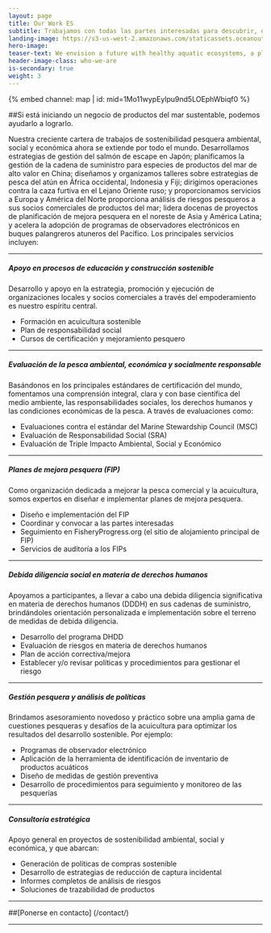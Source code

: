 ```yaml
---
layout: page 
title: Our Work ES
subtitle: Trabajamos con todas las partes interesadas para descubrir, diseñar e implementar iniciativas relevantes al contexto y con base científica para impulsar la sostenibilidad en las cadenas de suministro de productos del mar. Este enfoque produce resultados ambientales y socioeconómicos tanto para las personas como para el planeta. Ya sea que lidere un proyecto pesquero, compre productos del mar, invierta en una reforma pesquera o forme parte de una iniciativa u ONG en el sector pesquero, permítanos ayudarlo a lograr el impacto deseado.
landing-image: https://s3-us-west-2.amazonaws.com/staticassets.oceanoutcomes.org/rollover+images/vision-and-mission-hover.jpg
hero-image:
teaser-text: We envision a future with healthy aquatic ecosystems, a plentiful and profitable wild seafood supply, and thriving fishing communities.
header-image-class: who-we-are
is-secondary: true
weight: 3
---
```


<div class="map-section">
  <div class="grid-container">
    {% embed channel: map | id: mid=1Mo11wypEylpu9nd5LOEphWbiqf0 %}
  </div>
</div>

##Si está iniciando un negocio de productos del mar sustentable, podemos ayudarlo a lograrlo.

Nuestra creciente cartera de trabajos de sostenibilidad pesquera ambiental, social y económica ahora se extiende por todo el mundo. Desarrollamos estrategias de gestión del salmón de escape en Japón; planificamos la gestión de la cadena de suministro para especies de productos del mar de alto valor en China; diseñamos y organizamos talleres sobre estrategias de pesca del atún en África occidental, Indonesia y Fiji; dirigimos operaciones contra la caza furtiva en el Lejano Oriente ruso; y proporcionamos servicios a Europa y América del Norte proporciona análisis de riesgos pesqueros a sus socios comerciales de productos del mar; lidera docenas de proyectos de planificación de mejora pesquera en el noreste de Asia y América Latina; y acelera la adopción de programas de observadores electrónicos en buques palangreros atuneros del Pacífico. Los principales servicios incluyen:

----

##### Apoyo en procesos de educación y construcción sostenible
 
Desarrollo y apoyo en la estrategia, promoción y ejecución de organizaciones locales y socios comerciales a través del empoderamiento es nuestro espíritu central.

* Formación en acuicultura sostenible
* Plan de responsabilidad social
* Cursos de certificación y mejoramiento pesquero

----

##### Evaluación de la pesca ambiental, económica y socialmente responsable
 
Basándonos en los principales estándares de certificación del mundo, fomentamos una comprensión integral, clara y con base científica del medio ambiente, las responsabilidades sociales, los derechos humanos y las condiciones económicas de la pesca. A través de evaluaciones como:

* Evaluaciones contra el estándar del Marine Stewardship Council (MSC)
* Evaluación de Responsabilidad Social (SRA)
* Evaluación de Triple Impacto Ambiental, Social y Económico
  
----

##### Planes de mejora pesquera (FIP)

Como organización dedicada a mejorar la pesca comercial y la acuicultura, somos expertos en diseñar e implementar planes de mejora pesquera.

* Diseño e implementación del FIP
* Coordinar y convocar a las partes interesadas
* Seguimiento en FisheryProgress.org (el sitio de alojamiento principal de FIP)
* Servicios de auditoría a los FIPs

----

##### Debida diligencia social en materia de derechos humanos
 
Apoyamos a participantes, a llevar a cabo una debida diligencia significativa en materia de derechos humanos (DDDH) en sus cadenas de suministro, brindándoles orientación personalizada e implementación sobre el terreno de medidas de debida diligencia.

* Desarrollo del programa DHDD
* Evaluación de riesgos en materia de derechos humanos
* Plan de acción correctiva/mejora
* Establecer y/o revisar políticas y procedimientos para gestionar el riesgo

----

##### Gestión pesquera y análisis de políticas 
 
Brindamos asesoramiento novedoso y práctico sobre una amplia gama de cuestiones pesqueras y desafíos de la acuicultura para optimizar los resultados del desarrollo sostenible. Por ejemplo:

* Programas de observador electrónico
* Aplicación de la herramienta de identificación de inventario de productos acuáticos
* Diseño de medidas de gestión preventiva
* Desarrollo de procedimientos para seguimiento y monitoreo de las pesquerías

----

##### Consultoría estratégica

Apoyo general en proyectos de sostenibilidad ambiental, social y económica, y que abarcan:

* Generación de políticas de compras sostenible
* Desarrollo de estrategias de reducción de captura incidental
* Informes completos de análisis de riesgos
* Soluciones de trazabilidad de productos

----

##[Ponerse en contacto] (/contact/)

---

